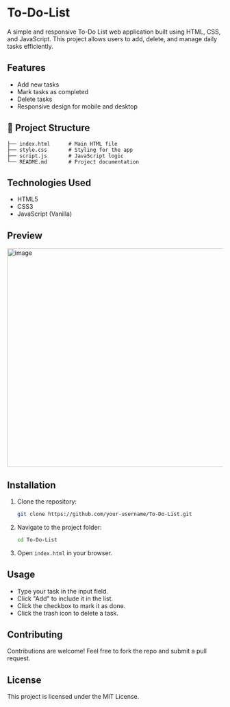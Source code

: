 # To-Do-List

A simple and responsive To-Do List web application built using HTML, CSS, and JavaScript. This project allows users to add, delete, and manage daily tasks efficiently.

## Features

- Add new tasks
- Mark tasks as completed
- Delete tasks
- Responsive design for mobile and desktop

## 📁 Project Structure

```
├── index.html      # Main HTML file
├── style.css       # Styling for the app
├── script.js       # JavaScript logic
└── README.md       # Project documentation
```

## Technologies Used

- HTML5
- CSS3
- JavaScript (Vanilla)

## Preview

<img width="1578" height="509" alt="image" src="https://github.com/user-attachments/assets/0887f8c6-05fb-4b19-9113-e99640dd759b" />
 <!-- Optional: Add a screenshot if available -->

## Installation

1. Clone the repository:
   ```bash
   git clone https://github.com/your-username/To-Do-List.git
   ```
2. Navigate to the project folder:
   ```bash
   cd To-Do-List
   ```
3. Open `index.html` in your browser.

## Usage

- Type your task in the input field.
- Click "Add" to include it in the list.
- Click the checkbox to mark it as done.
- Click the trash icon to delete a task.

## Contributing

Contributions are welcome! Feel free to fork the repo and submit a pull request.

## License

This project is licensed under the MIT License.
